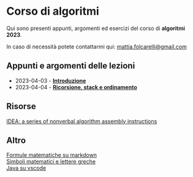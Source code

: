 # Corso di algoritmi

Qui sono presenti appunti, argomenti ed esercizi del corso di **algoritmi 2023**.  

In caso di necessità potete contattarmi qui: [mattia.folcarelli@gmail.com](mailto:mattia.folcarelli@gmail.com)


## Appunti e argomenti delle lezioni  

- 2023-04-03 - **[Introduzione](2023-04-03.md)**
- 2023-04-04 - **[Ricorsione, stack e ordinamento](2023-04-03.md)**

## Risorse

[IDEA: a series of nonverbal
algorithm assembly instructions](https://idea-instructions.com/)

## Altro

[Formule matematiche su markdown](https://docs.github.com/en/get-started/writing-on-github/working-with-advanced-formatting/writing-mathematical-expressions)  
[Simboli matematici e lettere greche](
https://www.overleaf.com/learn/latex/List_of_Greek_letters_and_math_symbols)  
[Java su vscode](https://code.visualstudio.com/docs/java/java-faq)